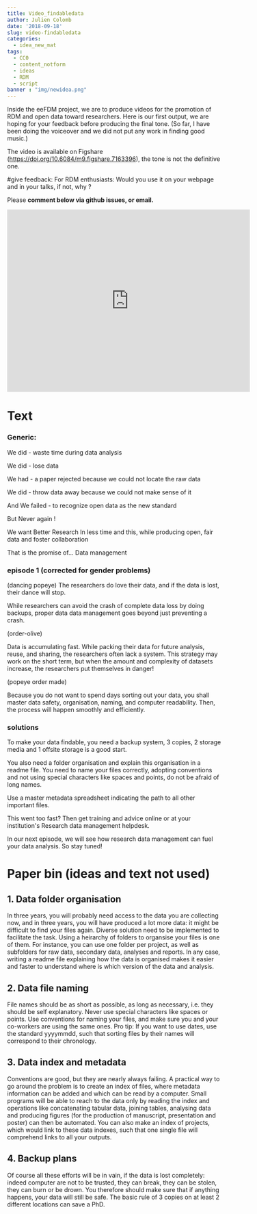 ```yaml
---
title: Video_findabledata
author: Julien Colomb
date: '2018-09-18'
slug: video-findabledata
categories:
  - idea_new_mat
tags:
  - CC0
  - content_notform
  - ideas
  - RDM
  - script
banner : "img/newidea.png"  
---
```


Inside the eeFDM project, we are to produce videos for the promotion of RDM and open data toward researchers. Here is our first output, we are hoping for your feedback before producing the final tone. (So far, I have been doing the voiceover and we did not put any work in finding good music.)

The video is available on Figshare (https://doi.org/10.6084/m9.figshare.7163396), the tone is not the definitive one.

#give feedback:
For RDM enthusiasts: Would you use it on your webpage and in your talks, if not, why ?

Please **comment below  via github issues, or email.**

<iframe src="https://widgets.figshare.com/articles/7163396/embed?show_title=1" width="568" height="426" frameborder="0"></iframe>

# Text

### Generic:

We did - waste time during data analysis

We did - lose data

We had - a paper rejected because we could not locate the raw data

We did - throw data away because we could not make sense of it

And We failed - to recognize open data as the new standard

But Never again !

We want Better Research 
In less time 
and this, while producing open, fair data and foster collaboration

That is the promise of... Data management

### episode 1 (corrected for gender problems)

(dancing popeye)
The researchers do love their data, and if the data is lost, their dance will stop.

While researchers can avoid the crash of complete data loss by doing backups,
proper data data management goes beyond just preventing a crash.

(order-olive)

Data is accumulating fast. 
While packing their data for future analysis, reuse, and sharing, the researchers often lack a system. This strategy may work on the short term, but when the amount and complexity of datasets increase, the researchers put themselves in danger!


(popeye order made)

Because you do not want to spend days sorting out your data,
you shall master data safety, organisation, naming, and computer readability. Then, the process will happen smoothly and efficiently. 


### solutions

To make your data findable, you need a backup system,
3 copies, 2 storage media and 1 offsite storage is a good start.

You also need a folder organisation and explain this organisation in a readme file.
You need to name your files correctly, adopting conventions and not using special characters like spaces and points, do not be afraid of long names.

Use a master metadata spreadsheet indicating the path to all other important files.

This went too fast? Then get training and advice online or at your institution's Research data management helpdesk.

In our next episode, we will see how research data management can fuel your data analysis. So stay tuned!


# Paper bin (ideas and text not used)



## 1. Data folder organisation

In three years, you will probably need access to the data you are collecting now, and in three years, you will have produced a lot more data: it might be difficult to find your files again.
Diverse solution need to be implemented to facilitate the task. 
Using a heirarchy of folders to organsise your files is one of them. For instance, you can use one folder per project, as well as subfolders for raw data, secondary data, analyses and reports. In any case, writing a readme file explaining how the data is organised makes it easier and faster to understand where is which version of the data and analysis.


## 2. Data file naming

File names should be as short as possible, as long as necessary, i.e. they should be self explanatory. Never use special characters like spaces or points. 
Use conventions for naming your files, and make sure you and your co-workers are using the same ones.
Pro tip: If you want to use dates, use the standard yyyymmdd, such that sorting files by their names will correspond to their chronology. 

## 3. Data index and metadata

Conventions are good, but they are nearly always failing. A practical way to go around the problem is to create an index of files, where metadata information can be added and which can be read by a computer. Small programs will be able to reach to the data only by reading the index and operations like concatenating tabular data, joining tables, analysing data and producing figures (for the production of manuscript, presentation and poster) can then be automated. You can also make an index of projects, which would link to these data indexes, such that one single file will comprehend links to all your outputs.

## 4. Backup plans

Of course all these efforts will be in vain, if the data is lost completely: indeed
computer are not to be trusted, they can break, they can be stolen, they can burn or be drown. You therefore should make sure that if anything happens, your data will still be safe. The basic rule of 3 copies on at least 2 different locations can save a PhD.